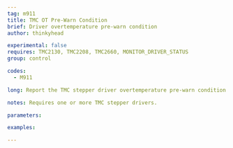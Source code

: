 ```yaml
---
tag: m911
title: TMC OT Pre-Warn Condition
brief: Driver overtemperature pre-warn condition
author: thinkyhead

experimental: false
requires: TMC2130, TMC2208, TMC2660, MONITOR_DRIVER_STATUS
group: control

codes:
  - M911

long: Report the TMC stepper driver overtemperature pre-warn condition to the host.

notes: Requires one or more TMC stepper drivers.

parameters:

examples:

---
```


